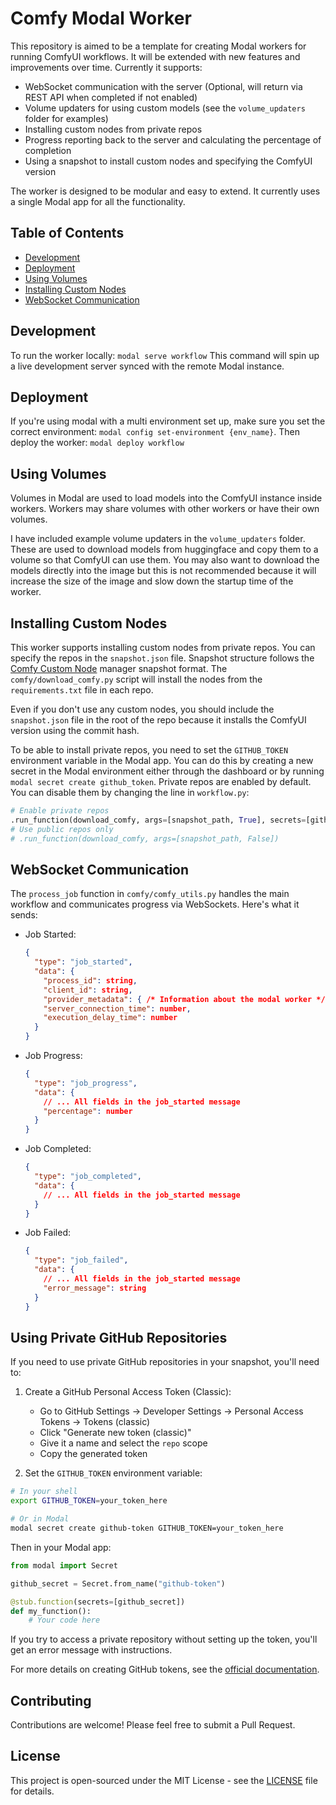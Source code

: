 # Comfy Modal Worker

This repository is aimed to be a template for creating Modal workers for running ComfyUI workflows. It will be extended with new features and improvements over time. Currently it supports:

- WebSocket communication with the server (Optional, will return via REST API when completed if not enabled)
- Volume updaters for using custom models (see the `volume_updaters` folder for examples)
- Installing custom nodes from private repos
- Progress reporting back to the server and calculating the percentage of completion
- Using a snapshot to install custom nodes and specifying the ComfyUI version

The worker is designed to be modular and easy to extend. It currently uses a single Modal app for all the functionality.

## Table of Contents

- [Development](#development)
- [Deployment](#deployment)
- [Using Volumes](#using-volumes)
- [Installing Custom Nodes](#installing-custom-nodes)
- [WebSocket Communication](#websocket-communication)

## Development

To run the worker locally:
`modal serve workflow`
This command will spin up a live development server synced with the remote Modal instance.

## Deployment

If you're using modal with a multi environment set up, make sure you set the correct environment:
`modal config set-environment {env_name}`.
Then deploy the worker:
`modal deploy workflow`

## Using Volumes

Volumes in Modal are used to load models into the ComfyUI instance inside workers. Workers may share volumes with other workers or have their own volumes.

I have included example volume updaters in the `volume_updaters` folder. These are used to download models from huggingface and copy them to a volume so that ComfyUI can use them. You may also want to download the models directly into the image but this is not recommended because it will increase the size of the image and slow down the startup time of the worker.

## Installing Custom Nodes

This worker supports installing custom nodes from private repos. You can specify the repos in the `snapshot.json` file. Snapshot structure follows the [Comfy Custom Node](https://github.com/ltdrdata/ComfyUI-Manager) manager snapshot format.  The `comfy/download_comfy.py` script will install the nodes from the `requirements.txt` file in each repo.

Even if you don't use any custom nodes, you should include the `snapshot.json` file in the root of the repo because it installs the ComfyUI version using the commit hash.

To be able to install private repos, you need to set the `GITHUB_TOKEN` environment variable in the Modal app. You can do this by creating a new secret in the Modal environment either through the dashboard or by running `modal secret create github_token`. Private repos are enabled by default. You can disable them by changing the line in `workflow.py`:

```python
# Enable private repos
.run_function(download_comfy, args=[snapshot_path, True], secrets=[github_secret])
# Use public repos only
# .run_function(download_comfy, args=[snapshot_path, False])
```

## WebSocket Communication

The `process_job` function in `comfy/comfy_utils.py` handles the main workflow and communicates progress via WebSockets. Here's what it sends:

- Job Started:

  ```json
  {
    "type": "job_started",
    "data": {
      "process_id": string,
      "client_id": string,
      "provider_metadata": { /* Information about the modal worker */ },
      "server_connection_time": number,
      "execution_delay_time": number
    }
  }
  ```

- Job Progress:

  ```json
  {
    "type": "job_progress",
    "data": {
      // ... All fields in the job_started message
      "percentage": number
    }
  }
  ```

- Job Completed:

  ```json
  {
    "type": "job_completed",
    "data": {
      // ... All fields in the job_started message
    }
  }
  ```

- Job Failed:

  ```json
  {
    "type": "job_failed",
    "data": {
      // ... All fields in the job_started message
      "error_message": string
    }
  }
  ```

## Using Private GitHub Repositories

If you need to use private GitHub repositories in your snapshot, you'll need to:

1. Create a GitHub Personal Access Token (Classic):
   - Go to GitHub Settings -> Developer Settings -> Personal Access Tokens -> Tokens (classic)
   - Click "Generate new token (classic)"
   - Give it a name and select the `repo` scope
   - Copy the generated token

2. Set the `GITHUB_TOKEN` environment variable:
   
  ```bash
  # In your shell
  export GITHUB_TOKEN=your_token_here
  
  # Or in Modal
  modal secret create github-token GITHUB_TOKEN=your_token_here
  ```

  Then in your Modal app:
  ```python
  from modal import Secret
  
  github_secret = Secret.from_name("github-token")
  
  @stub.function(secrets=[github_secret])
  def my_function():
      # Your code here
  ```

If you try to access a private repository without setting up the token, you'll get an error message with instructions.

For more details on creating GitHub tokens, see the [official documentation](https://docs.github.com/en/authentication/keeping-your-account-and-data-secure/managing-your-personal-access-tokens).

## Contributing

Contributions are welcome! Please feel free to submit a Pull Request.

## License

This project is open-sourced under the MIT License - see the [LICENSE](LICENSE) file for details.
